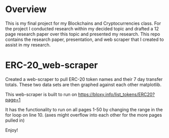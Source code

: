 # Overview
This is my final project for my Blockchains and Cryptocurrencies class. For the project I conducted research within my decided topic and drafted a 12 page research paper over this topic and presented my research. This repo contains the research paper, presentation, and web scraper that I created to assist in my research.

# ERC-20_web-scraper
Created a web-scraper to pull ERC-20 token names and their 7 day transfer totals. These two data sets are then graphed against each other matplotlib.

This web-scraper is built to run on https://bloxy.info/list_tokens/ERC20?page=1

It has the functionality to run on all pages 1-50 by changing the range in the for loop on line 10. (axes might overflow into each other for the more pages pulled in)

Enjoy!
